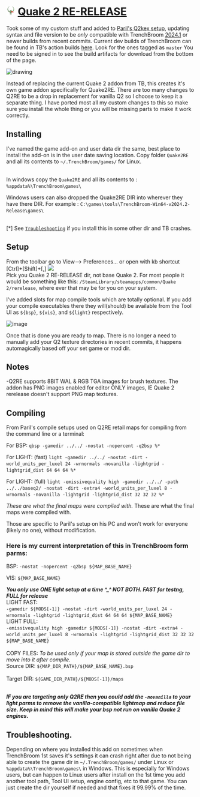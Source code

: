 # <img src="/games_wip/Quake2RE/Icon.png" width="24" height="24"> [Quake 2 RE-RELEASE]([/games_wip/Quake2/](https://store.steampowered.com/agecheck/app/2320/)https://store.steampowered.com/agecheck/app/2320/)<br>

Took some of my custom stuff and added to [Paril's Q2kex setup](https://github.com/id-Software/quake2-rerelease-dll/tree/main/fgd), updating syntax and file version to be _only_ compatible with TrenchBroom [2024.1](https://github.com/TrenchBroom/TrenchBroom/releases/tag/v2024.1) or newer builds from recent commits. Current dev builds of TrenchBroom can be found in TB's action builds [here](https://github.com/TrenchBroom/TrenchBroom/actions). Look for the ones tagged as `master` You need to be signed in to see the build artifacts for download from the bottom of the page.<br>

<img src="https://github.com/eGax/TrenchBroom_xtras_plus/assets/9817245/02739981-f69f-48fb-b135-9bfd9f66c81e" alt="drawing" width="240"/><br>

Instead of replacing the current Quake 2 addon from TB, this creates it's own game addon specifically for Quake2RE. There are too many changes to Q2RE to be a drop in replacement for vanilla Q2 so I choose to keep it a separate thing. I have ported most all my custom changes to this so make sure you install the whole thing or you will be missing parts to make it work correctly.

## Installing

I've named the game add-on and user data dir the same, best place to install the add-on is in the user date saving location. Copy folder `Quake2RE` and all its contents to  `~/.TrenchBroom/games/` for Linux.<br>
<br>


In windows copy the `Quake2RE` and all its contents to :
`%appdata%\TrenchBroom\games\`

Windows users can also dropped the Quake2RE DIR into wherever they have there DIR. For example : 
`C:\games\tools\TrenchBroom-Win64-v2024.2-Release\games\`
<br>

<br>[*] See [`Troubleshooting`](#troubleshooting) if you install this in some other dir and TB crashes.
## Setup
From the toolbar go to View--> Preferences... or open with kb shortcut [Ctrl]+[Shift]+[,]
<img src="https://github.com/eGax/TrenchBroom_xtras_plus/assets/9817245/fd8816ae-cd4a-4bef-a8d0-c19738b90cb7" width="420"/><br>
Pick you Quake 2 RE-RELEASE dir, not base Quake 2. For most people it would be something like this:
`/SteamLibrary/steamapps/common/Quake 2/rerelease`, where ever that may be for you on your system.

I've added slots for map compile tools which are totally optional. If you add your compile executables there they will(should) be available from the Tool UI as `${bsp}`, `${vis}`, and `${light}` respectively.

![image](https://github.com/eGax/TrenchBroom_xtras_plus/assets/9817245/6878112a-0511-48b6-b779-3a428b410849)

Once that is done you are ready to map. There is no longer a need to manually add your Q2 texture directories in recent commits, it happens automagically based off your set game or mod dir.

## Notes

-Q2RE supports 8BIT WAL & RGB TGA images for brush textures. The addon has PNG images enabled for editor ONLY images, IE Quake 2 rerelease doesn't support PNG map textures.

## Compiling  

From Paril's compile setups used on Q2RE retail maps for compiling from the command line or a terminal:

For BSP: `qbsp -gamedir ../../ -nostat -nopercent -q2bsp %*`

For LIGHT: (fast) `light -gamedir ../../ -nostat -dirt -world_units_per_luxel 24 -wrnormals -novanilla -lightgrid -lightgrid_dist 64 64 64 %*`<br>

For LIGHT: (full) `light -emissivequality high -gamedir ../../ -path ../../baseq2/ -nostat -dirt -extra4 -world_units_per_luxel 8 -wrnormals -novanilla -lightgrid -lightgrid_dist 32 32 32 %*`<br>

_These are what the final maps were compiled with._ These are what the final maps were compiled with.

Those are specific to Paril's setup on his PC and won't work for everyone (likely no one), without modification.

### Here is my current interpretation of this in TrenchBroom form parms:

BSP: `-nostat -nopercent -q2bsp ${MAP_BASE_NAME}`<br>

VIS: `${MAP_BASE_NAME}`<br>

***You only use ONE light setup at a time ^_^ NOT BOTH. FAST for testng, FULL for release***<br>
LIGHT FAST:<br>
`-gamedir ${MODS[-1]} -nostat -dirt -world_units_per_luxel 24 -wrnormals -lightgrid -lightgrid_dist 64 64 64 ${MAP_BASE_NAME}`<br>
LIGHT FULL:<br>
`-emissivequality high -gamedir ${MODS[-1]} -nostat -dirt -extra4 -world_units_per_luxel 8 -wrnormals -lightgrid -lightgrid_dist 32 32 32 ${MAP_BASE_NAME}`<br><br>
COPY FILES: _To be used only if your map is stored outside the game dir to move into it after compile._ <br>
    Source DIR: `${MAP_DIR_PATH}/${MAP_BASE_NAME}.bsp`<br><br>
    Target DIR:  `${GAME_DIR_PATH}/${MODS[-1]}/maps`<br><br>

***IF you are targeting only Q2RE then you could add the `-novanilla` to your light parms to remove the vanilla-compatible lightmap and reduce file size. Keep in mind this will make your bsp not run on vanilla Quake 2 engines.***<br>

## Troubleshooting.

Depending on where you installed this add on sometimes when TrenchBroom 1st saves it's settings it can crash right after due to not being able to create the game dir in `~/.TrenchBroom/games/` under Linux or `%appdata%\TrenchBroom\games\` in Windows. This is especially for Windows users, but can happen to Linux users after install on the 1st time you add another tool path, Tool UI setup, engine config, etc to that game. You can just create the dir yourself if needed and that fixes it 99.99% of the time.
